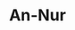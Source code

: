---
title: "An-Nur"
arabic: "النّور"
no: 24
arabic_no: ٢٤
ayah: 64
slug: an-nur
prev: al-muminun
next: al-furqan
---